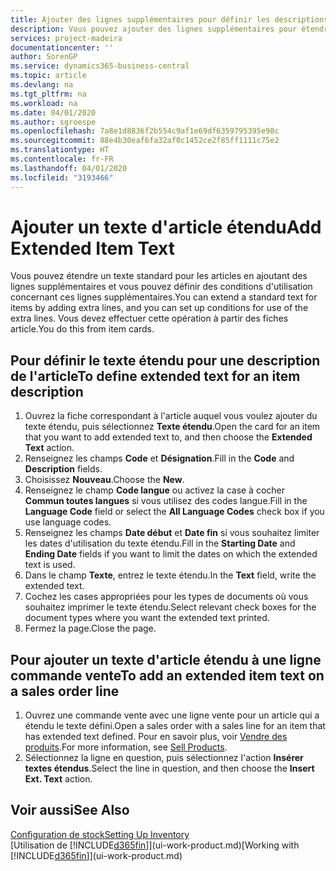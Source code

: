 ```yaml
---
title: Ajouter des lignes supplémentaires pour définir les descriptions d'article étendues | Microsoft Docs
description: Vous pouvez ajouter des lignes supplémentaires pour étendre le texte standard qui décrit un article.
services: project-madeira
documentationcenter: ''
author: SorenGP
ms.service: dynamics365-business-central
ms.topic: article
ms.devlang: na
ms.tgt_pltfrm: na
ms.workload: na
ms.date: 04/01/2020
ms.author: sgroespe
ms.openlocfilehash: 7a8e1d8836f2b554c9af1e69df6359795395e98c
ms.sourcegitcommit: 88e4b30eaf6fa32af0c1452ce2f85ff1111c75e2
ms.translationtype: HT
ms.contentlocale: fr-FR
ms.lasthandoff: 04/01/2020
ms.locfileid: "3193466"
---
```

# <a name="add-extended-item-text"></a><span data-ttu-id="2aacd-103">Ajouter un texte d'article étendu</span><span class="sxs-lookup"><span data-stu-id="2aacd-103">Add Extended Item Text</span></span>
<span data-ttu-id="2aacd-104">Vous pouvez étendre un texte standard pour les articles en ajoutant des lignes supplémentaires et vous pouvez définir des conditions d'utilisation concernant ces lignes supplémentaires.</span><span class="sxs-lookup"><span data-stu-id="2aacd-104">You can extend a standard text for items by adding extra lines, and you can set up conditions for use of the extra lines.</span></span> <span data-ttu-id="2aacd-105">Vous devez effectuer cette opération à partir des fiches article.</span><span class="sxs-lookup"><span data-stu-id="2aacd-105">You do this from item cards.</span></span>

## <a name="to-define-extended-text-for-an-item-description"></a><span data-ttu-id="2aacd-106">Pour définir le texte étendu pour une description de l'article</span><span class="sxs-lookup"><span data-stu-id="2aacd-106">To define extended text for an item description</span></span>
1. <span data-ttu-id="2aacd-107">Ouvrez la fiche correspondant à l'article auquel vous voulez ajouter du texte étendu, puis sélectionnez **Texte étendu**.</span><span class="sxs-lookup"><span data-stu-id="2aacd-107">Open the card for an item that you want to add extended text to, and then choose the **Extended Text** action.</span></span>
2. <span data-ttu-id="2aacd-108">Renseignez les champs **Code** et **Désignation**.</span><span class="sxs-lookup"><span data-stu-id="2aacd-108">Fill in the **Code** and **Description** fields.</span></span>
3. <span data-ttu-id="2aacd-109">Choisissez **Nouveau**.</span><span class="sxs-lookup"><span data-stu-id="2aacd-109">Choose the **New**.</span></span>
4. <span data-ttu-id="2aacd-110">Renseignez le champ **Code langue** ou activez la case à cocher **Commun toutes langues** si vous utilisez des codes langue.</span><span class="sxs-lookup"><span data-stu-id="2aacd-110">Fill in the **Language Code** field or select the **All Language Codes** check box if you use language codes.</span></span>
5. <span data-ttu-id="2aacd-111">Renseignez les champs **Date début** et **Date fin** si vous souhaitez limiter les dates d'utilisation du texte étendu.</span><span class="sxs-lookup"><span data-stu-id="2aacd-111">Fill in the **Starting Date** and **Ending Date** fields if you want to limit the dates on which the extended text is used.</span></span>
6. <span data-ttu-id="2aacd-112">Dans le champ **Texte**, entrez le texte étendu.</span><span class="sxs-lookup"><span data-stu-id="2aacd-112">In the **Text** field, write the extended text.</span></span>
7. <span data-ttu-id="2aacd-113">Cochez les cases appropriées pour les types de documents où vous souhaitez imprimer le texte étendu.</span><span class="sxs-lookup"><span data-stu-id="2aacd-113">Select relevant check boxes for the document types where you want the extended text printed.</span></span>
8. <span data-ttu-id="2aacd-114">Fermez la page.</span><span class="sxs-lookup"><span data-stu-id="2aacd-114">Close the page.</span></span>

## <a name="to-add-an-extended-item-text-on-a-sales-order-line"></a><span data-ttu-id="2aacd-115">Pour ajouter un texte d'article étendu à une ligne commande vente</span><span class="sxs-lookup"><span data-stu-id="2aacd-115">To add an extended item text on a sales order line</span></span>
1. <span data-ttu-id="2aacd-116">Ouvrez une commande vente avec une ligne vente pour un article qui a étendu le texte défini.</span><span class="sxs-lookup"><span data-stu-id="2aacd-116">Open a sales order with a sales line for an item that has extended text defined.</span></span> <span data-ttu-id="2aacd-117">Pour en savoir plus, voir [Vendre des produits](sales-how-sell-products.md).</span><span class="sxs-lookup"><span data-stu-id="2aacd-117">For more information, see [Sell Products](sales-how-sell-products.md).</span></span>
2. <span data-ttu-id="2aacd-118">Sélectionnez la ligne en question, puis sélectionnez l'action **Insérer textes étendus**.</span><span class="sxs-lookup"><span data-stu-id="2aacd-118">Select the line in question, and then choose the **Insert Ext. Text** action.</span></span>

## <a name="see-also"></a><span data-ttu-id="2aacd-119">Voir aussi</span><span class="sxs-lookup"><span data-stu-id="2aacd-119">See Also</span></span>
[<span data-ttu-id="2aacd-120">Configuration de stock</span><span class="sxs-lookup"><span data-stu-id="2aacd-120">Setting Up Inventory</span></span>](inventory-setup-inventory.md)  
<span data-ttu-id="2aacd-121">[Utilisation de [!INCLUDE[d365fin](includes/d365fin_md.md)]](ui-work-product.md)</span><span class="sxs-lookup"><span data-stu-id="2aacd-121">[Working with [!INCLUDE[d365fin](includes/d365fin_md.md)]](ui-work-product.md)</span></span>
